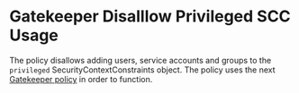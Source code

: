 # Gatekeeper Disalllow Privileged SCC Usage

The policy disallows adding users, service accounts and groups to the `privileged` SecurityContextConstraints object. The policy uses the next [Gatekeeper policy](../../../open-policy-agent/authorization/disallow-privileged-scc-usage) in order to function.
